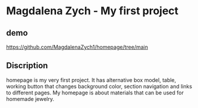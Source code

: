 # Magdalena Zych - My first project

## demo

https://github.com/MagdalenaZych1/homepage/tree/main

## Discription

homepage is my very first project. It has alternative box model, table, working button that changes background color, section navigation and links to different pages. My homepage is about materials that can be used for homemade jewelry.

